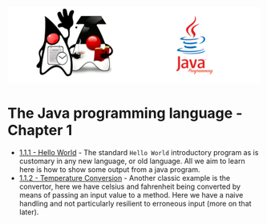 ![](/assets/javarepologo.png)

# The Java programming language - Chapter 1

- [1.1.1 - Hello World](/src/com/irisida/lang/part01/chapter01/helloworld/HelloWorld.java) - The standard `Hello World` introductory program as is customary in any new language, or old language. All we aim to learn here is how to show some output from a java program.
- [1.1.2 - Temperature Conversion](/src/com/irisida/lang/part01/chapter01/tempconvert/TempConvert.java) - Another classic example is the convertor, here we have celsius and fahrenheit being converted by means of passing an input value to a method. Here we have a naive handling and not particularly resilient to erroneous input (more on that later).